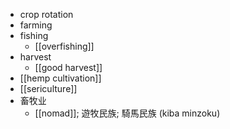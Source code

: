 - crop rotation
- farming
- fishing
    - [[overfishing]]
- harvest
    - [[good harvest]]
- [[hemp cultivation]]
- [[sericulture]]
- 畜牧业
    - [[nomad]]; 遊牧民族; 騎馬民族 (kiba minzoku)
